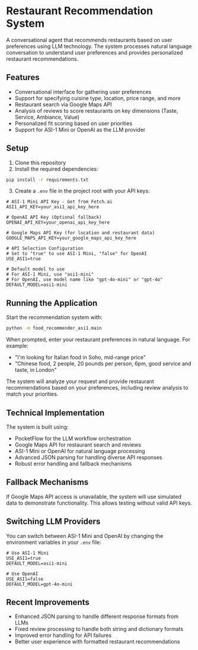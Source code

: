 # Restaurant Recommendation System

A conversational agent that recommends restaurants based on user preferences using LLM technology. The system processes natural language conversation to understand user preferences and provides personalized restaurant recommendations.

## Features

- Conversational interface for gathering user preferences
- Support for specifying cuisine type, location, price range, and more
- Restaurant search via Google Maps API
- Analysis of reviews to score restaurants on key dimensions (Taste, Service, Ambiance, Value)
- Personalized fit scoring based on user priorities
- Support for ASI-1 Mini or OpenAI as the LLM provider

## Setup

1. Clone this repository
2. Install the required dependencies:
```bash
pip install -r requirements.txt
```

3. Create a `.env` file in the project root with your API keys:
```
# ASI-1 Mini API Key - Get from Fetch.ai
ASI1_API_KEY=your_asi1_api_key_here

# OpenAI API Key (Optional fallback)
OPENAI_API_KEY=your_openai_api_key_here

# Google Maps API Key (for location and restaurant data)
GOOGLE_MAPS_API_KEY=your_google_maps_api_key_here

# API Selection Configuration
# Set to "true" to use ASI-1 Mini, "false" for OpenAI
USE_ASI1=true

# Default model to use
# For ASI-1 Mini, use "asi1-mini"
# For OpenAI, use model name like "gpt-4o-mini" or "gpt-4o"
DEFAULT_MODEL=asi1-mini
```

## Running the Application

Start the recommendation system with:

```bash
python -m food_recommender_asi1.main
```

When prompted, enter your restaurant preferences in natural language. For example:
- "I'm looking for Italian food in Soho, mid-range price"
- "Chinese food, 2 people, 20 pounds per person, 6pm, good service and taste, in London"

The system will analyze your request and provide restaurant recommendations based on your preferences, including review analysis to match your priorities.

## Technical Implementation

The system is built using:

- PocketFlow for the LLM workflow orchestration
- Google Maps API for restaurant search and reviews
- ASI-1 Mini or OpenAI for natural language processing
- Advanced JSON parsing for handling diverse API responses
- Robust error handling and fallback mechanisms

## Fallback Mechanisms

If Google Maps API access is unavailable, the system will use simulated data to demonstrate functionality. This allows testing without valid API keys.

## Switching LLM Providers

You can switch between ASI-1 Mini and OpenAI by changing the environment variables in your `.env` file:

```
# Use ASI-1 Mini
USE_ASI1=true
DEFAULT_MODEL=asi1-mini

# Use OpenAI
USE_ASI1=false
DEFAULT_MODEL=gpt-4o-mini
```

## Recent Improvements

- Enhanced JSON parsing to handle different response formats from LLMs
- Fixed review processing to handle both string and dictionary formats
- Improved error handling for API failures
- Better user experience with formatted restaurant recommendations 